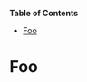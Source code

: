 <!-- START doctoc generated TOC please keep comment here to allow auto update -->
<!-- DON'T EDIT THIS SECTION, INSTEAD RE-RUN doctoc TO UPDATE -->
**Table of Contents**

- [Foo](#foo)

<!-- END doctoc generated TOC please keep comment here to allow auto update -->

# Foo
